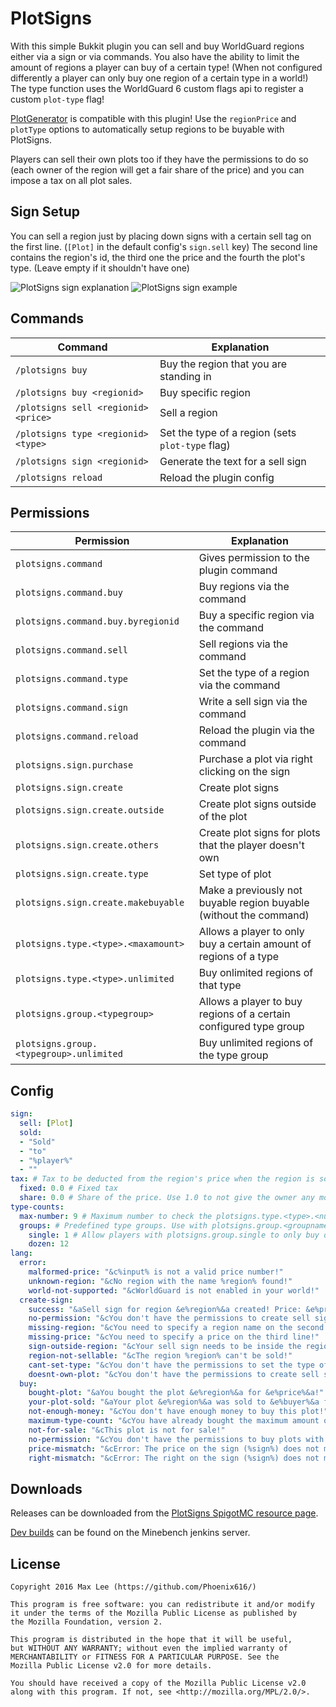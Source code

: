 # PlotSigns
With this simple Bukkit plugin you can sell and buy WorldGuard regions either via a sign or via commands. You also have the ability to limit the amount of regions a player can buy of a certain type! (When not configured differently a player can only buy one region of a certain type in a world!) The type function uses the WorldGuard 6 custom flags api to register a custom `plot-type` flag!

[PlotGenerator](https://github.com/Minebench/PlotGenerator/) is compatible with this plugin! Use the `regionPrice` and `plotType` options to automatically setup regions to be buyable with PlotSigns.

Players can sell their own plots too if they have the permissions to do so (each owner of the region will get a fair share of the price) and you can impose a tax on all plot sales.

## Sign Setup

You can sell a region just by placing down signs with a certain sell tag on the first line. (`[Plot]` in the default config's `sign.sell` key) The second line contains the region's id, the third one the price and the fourth the plot's type. (Leave empty if it shouldn't have one)

![PlotSigns sign explanation](https://xn--wxa.pw/TIW.png) ![PlotSigns sign example](https://xn--wxa.pw/V1j.png)

## Commands

| Command                             | Explanation                                       |
|-------------------------------------|---------------------------------------------------|
| `/plotsigns buy`                    | Buy the region that you are standing in           |
| `/plotsigns buy <regionid>`         | Buy specific region                               |
| `/plotsigns sell <regionid> <price>`| Sell a region                                     |
| `/plotsigns type <regionid> <type>` | Set the type of a region (sets `plot-type` flag)  |
| `/plotsigns sign <regionid>`        | Generate the text for a sell sign                 |
| `/plotsigns reload`                 | Reload the plugin config                          |

## Permissions

| Permission                              | Explanation                                                         |
|-----------------------------------------|---------------------------------------------------------------------|
| `plotsigns.command`                     | Gives permission to the plugin command                              |
| `plotsigns.command.buy`                 | Buy regions via the command                                         |
| `plotsigns.command.buy.byregionid`      | Buy a specific region via the command                               |
| `plotsigns.command.sell`                | Sell regions via the command                                        |
| `plotsigns.command.type`                | Set the type of a region via the command                            |
| `plotsigns.command.sign`                | Write a sell sign via the command                                   |
| `plotsigns.command.reload`              | Reload the plugin via the command                                   |
| `plotsigns.sign.purchase`               | Purchase a plot via right clicking on the sign                      |
| `plotsigns.sign.create`                 | Create plot signs                                                   |
| `plotsigns.sign.create.outside`         | Create plot signs outside of the plot                               |
| `plotsigns.sign.create.others`          | Create plot signs for plots that the player doesn't own             |
| `plotsigns.sign.create.type`            | Set type of plot                                                    |
| `plotsigns.sign.create.makebuyable`     | Make a previously not buyable region buyable (without the command)  |
| `plotsigns.type.<type>.<maxamount>`     | Allows a player to only buy a certain amount of regions of a type   |
| `plotsigns.type.<type>.unlimited`       | Buy onlimited regions of that type                                  |
| `plotsigns.group.<typegroup>`           | Allows a player to buy regions of a certain configured type group   |
| `plotsigns.group.<typegroup>.unlimited` | Buy unlimited regions of the type group                             |

## Config

```yaml
sign:
  sell: [Plot]
  sold:
  - "Sold"
  - "to"
  - "%player%"
  - ""
tax: # Tax to be deducted from the region's price when the region is sold to another user
  fixed: 0.0 # Fixed tax
  share: 0.0 # Share of the price. Use 1.0 to not give the owner any money at all
type-counts:
  max-number: 9 # Maximum number to check the plotsigns.type.<type>.<number> permission for
  groups: # Predefined type groups. Use with plotsigns.group.<groupname>
    single: 1 # Allow players with plotsigns.group.single to only buy one region of that type in a world
    dozen: 12
lang:
  error:
    malformed-price: "&c%input% is not a valid price number!"
    unknown-region: "&cNo region with the name %region% found!"
    world-not-supported: "&cWorldGuard is not enabled in your world!"
  create-sign:
    success: "&aSell sign for region &e%region%&a created! Price: &e%price%&a, Type: &e%type%"
    no-permission: "&cYou don't have the permissions to create sell signs!"
    missing-region: "&cYou need to specify a region name on the second line!"
    missing-price: "&cYou need to specify a price on the third line!"
    sign-outside-region: "&cYour sell sign needs to be inside the region!"
    region-not-sellable: "&cThe region %region% can't be sold!"
    cant-set-type: "&cYou don't have the permissions to set the type of a region!"
    doesnt-own-plot: "&cYou don't have the permissions to create sell signs for plots that you don't own!"
  buy:
    bought-plot: "&aYou bought the plot &e%region%&a for &e%price%&a!"
    your-plot-sold: "&aYour plot &e%region%&a was sold to &e%buyer%&a for &e%price%&a! You've earned &e%earned%&a"
    not-enough-money: "&cYou don't have enough money to buy this plot!"
    maximum-type-count: "&cYou have already bought the maximum amount of plots of the type %type%!"
    not-for-sale: "&cThis plot is not for sale!"
    no-permission: "&cYou don't have the permissions to buy plots with sell signs!"
    price-mismatch: "&cError: The price on the sign (%sign%) does not match the price configured for this region (%region%)"
    right-mismatch: "&cError: The right on the sign (%sign%) does not match the right configured for this region (%region%)"
```

## Downloads

Releases can be downloaded from the [PlotSigns SpigotMC resource page](https://www.spigotmc.org/resources/plotsigns.33847/).

[Dev builds](https://ci.minebench.de/job/PlotSigns/) can be found on the Minebench jenkins server.

## License

```
Copyright 2016 Max Lee (https://github.com/Phoenix616/)

This program is free software: you can redistribute it and/or modify
it under the terms of the Mozilla Public License as published by
the Mozilla Foundation, version 2.

This program is distributed in the hope that it will be useful,
but WITHOUT ANY WARRANTY; without even the implied warranty of
MERCHANTABILITY or FITNESS FOR A PARTICULAR PURPOSE. See the
Mozilla Public License v2.0 for more details.

You should have received a copy of the Mozilla Public License v2.0
along with this program. If not, see <http://mozilla.org/MPL/2.0/>.
```
